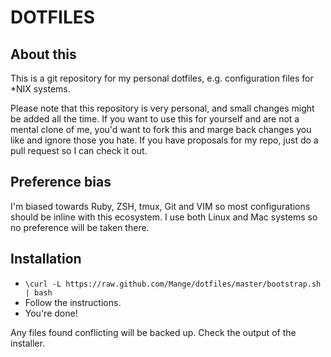 DOTFILES
========

About this
----------
This is a git repository for my personal dotfiles, e.g. configuration files for *NIX systems.

Please note that this repository is very personal, and small changes might be added all the time. If you want to use this for yourself and are not a mental clone of me, you'd want to fork this and marge back changes you like and ignore those you hate. If you have proposals for my repo, just do a pull request so I can check it out.

Preference bias
---------------
I'm biased towards Ruby, ZSH, tmux, Git and VIM so most configurations should be inline with this ecosystem. I use both Linux and Mac systems so no preference will be taken there.

Installation
------------
 * `\curl -L https://raw.github.com/Mange/dotfiles/master/bootstrap.sh | bash`
 * Follow the instructions.
 * You're done!

Any files found conflicting will be backed up. Check the output of the installer.

